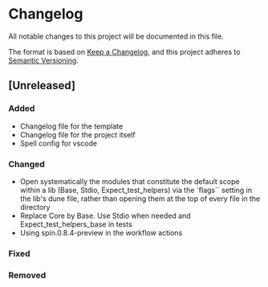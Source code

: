 # Changelog

All notable changes to this project will be documented in this file.

The format is based on [Keep a Changelog](https://keepachangelog.com/en/1.1.0/),
and this project adheres to [Semantic Versioning](https://semver.org/spec/v2.0.0.html).

## [Unreleased]

### Added

- Changelog file for the template
- Changelog file for the project itself
- Spell config for vscode

### Changed

- Open systematically the modules that constitute the default scope within a lib
  (Base, Stdio, Expect_test_helpers) via the `flags`` setting in the lib's dune
  file, rather than opening them at the top of every file in the directory
- Replace Core by Base. Use Stdio when needed and Expect_test_helpers_base in
  tests
- Using spin.0.8.4-preview in the workflow actions

### Fixed
### Removed
